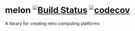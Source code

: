 # melon [![Build Status](https://travis-ci.org/bakervm/melon.svg?branch=master)](https://travis-ci.org/bakervm/melon) [![codecov](https://codecov.io/gh/bakervm/melon/branch/master/graph/badge.svg)](https://codecov.io/gh/bakervm/melon)

A library for creating retro computing platforms
